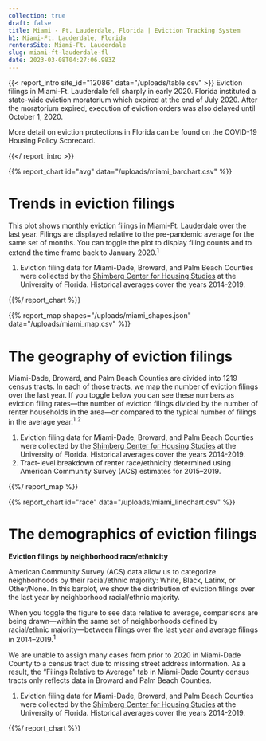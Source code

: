```yaml
---
collection: true
draft: false
title: Miami - Ft. Lauderdale, Florida | Eviction Tracking System
h1: Miami-Ft. Lauderdale, Florida
rentersSite: Miami-Ft. Lauderdale
slug: miami-ft-lauderdale-fl
date: 2023-03-08T04:27:06.983Z
---
```

{{< report_intro site_id="12086" data="/uploads/table.csv" >}}
Eviction filings in Miami-Ft. Lauderdale fell sharply in early 2020. Florida instituted a state-wide eviction moratorium which expired at the end of July 2020. After the moratorium expired, execution of eviction orders was also delayed until October 1, 2020. 

More detail on eviction protections in Florida can be found on the COVID-19 Housing Policy Scorecard.

{{</ report_intro >}}


{{% report_chart id="avg" data="/uploads/miami_barchart.csv" %}}

















# Trends in eviction filings

This plot shows monthly eviction filings in Miami-Ft. Lauderdale over the last year. Filings are displayed relative to the pre-pandemic average for the same set of months. You can toggle the plot to display filing counts and to extend the time frame back to January 2020.<sup>1</sup>

1. Eviction filing data for Miami-Dade, Broward, and Palm Beach Counties were collected by the [Shimberg Center for Housing Studies](http://www.shimberg.ufl.edu/) at the University of Florida. Historical averages cover the years 2014-2019.

















{{%/ report_chart %}}


{{% report_map shapes="/uploads/miami_shapes.json" data="/uploads/miami_map.csv" %}}

# The geography of eviction filings

Miami-Dade, Broward, and Palm Beach Counties are divided into 1219 census tracts. In each of those tracts, we map the number of eviction filings over the last year. If you toggle below you can see these numbers as eviction filing rates—the number of eviction filings divided by the number of renter households in the area—or compared to the typical number of filings in the average year.<sup>1</sup> <sup>2</sup>

1. Eviction filing data for Miami-Dade, Broward, and Palm Beach Counties were collected by the [Shimberg Center for Housing Studies](http://www.shimberg.ufl.edu/) at the University of Florida. Historical averages cover the years 2014-2019.
2. Tract-level breakdown of renter race/ethnicity determined using American Community Survey (ACS) estimates for 2015–2019.


{{%/ report_map %}}

{{% report_chart id="race" data="/uploads/miami_linechart.csv" %}}


# The demographics of eviction filings

**Eviction filings by neighborhood race/ethnicity**

American Community Survey (ACS) data allow us to categorize neighborhoods by their racial/ethnic majority: White, Black, Latinx, or Other/None. In this barplot, we show the distribution of eviction filings over the last year by neighborhood racial/ethnic majority.  

When you toggle the figure to see data relative to average, comparisons are being drawn—within the same set of neighborhoods defined by racial/ethnic majority—between filings over the last year and average filings in 2014–2019.<sup>1</sup>

We are unable to assign many cases from prior to 2020 in Miami-Dade County to a census tract due to missing street address information. As a result, the “Filings Relative to Average” tab in Miami-Dade County census tracts only reflects data in Broward and Palm Beach Counties. 

1. Eviction filing data for Miami-Dade, Broward, and Palm Beach Counties were collected by the [Shimberg Center for Housing Studies](http://www.shimberg.ufl.edu/) at the University of Florida. Historical averages cover the years 2014-2019.





{{%/ report_chart %}}

